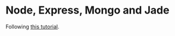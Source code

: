 # Node, Express, Mongo and Jade

Following [this tutorial](http://cwbuecheler.com/web/tutorials/2013/node-express-mongo/).
